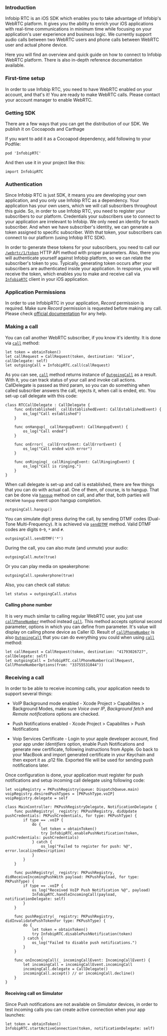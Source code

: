 ### Introduction
Infobip RTC is an iOS SDK which enables you to take advantage of Infobip's WebRTC platform. It gives you the ability to enrich your iOS applications with real-time communications in minimum time while focusing on your application's user experience and business logic. We currently support audio calls between two WebRTC users and phone calls between WebRTC user and actual phone device.

Here you will find an overview and quick guide on how to connect to Infobip WebRTC platform. There is also in-depth reference documentation available.

### First-time setup
In order to use Infobip RTC, you need to have WebRTC enabled on your account, and that's it! You are ready to make WebRTC calls. Please contact your account manager to enable WebRTC.

### Getting SDK
There are a few ways that you can get the distribution of our SDK. We publish it on Cocoapods and Carthage

If you want to add it as a Cocoapod dependency, add following to your Podfile:

```
pod 'InfobipRTC'
```

And then use it in your project like this:

```
import InfobipRTC
```

### Authentication
Since Infobip RTC is just SDK, it means you are developing your own application, and you only use Infobip RTC as a dependency. Your application has your own users, which we will call subscribers throughout this guide. So, in order to use Infobip RTC, you need to register your subscribers to our platform. Credentials your subscribers use to connect to your application are irrelevant to Infobip. We only need an identity for each subscriber. And when we have subscriber's identity, we can generate a token assigned to specific subscriber. With that token, your subscribers can connect to our platform (using Infobip RTC SDK).

In order to generate these tokens for your subscribers, you need to call our [`/webrtc/1/token`](https://dev.infobip.com/webrtc/generate-token) HTTP API method with proper parameters. Also, there you will authenticate yourself against Infobip platform, so we can relate the subscriber's token to you. Typically, generating token occurs after your subscribers are authenticated inside your application.
In response, you will receive the token, which enables you to make and receive call via  [`InfobipRTC`](https://github.com/infobip/infobip-rtc-ios/wiki/InfobipRTC) client in your iOS application.


### Application Permissions
In order to use InfobipRTC in your application, _Record_ permission is required. Make sure _Record_ permission is requested before making any call.
Please check [official documentation](https://developer.apple.com/documentation/avfoundation/avaudiosession/1616601-requestrecordpermission?language=swift) for any help. 


### Making a call
You can call another WebRTC subscriber, if you know it's identity. It is done via [`call`](https://github.com/infobip/infobip-rtc-ios/wiki/InfobipRTC#call) method:

```
let token = obtainToken()
let callRequest = CallRequest(token, destination: "Alice", callDelegate: self)
let outgoingCall = InfobipRTC.call(callRequest)
```

As you can see, [`call`](https://github.com/infobip/infobip-rtc-ios/wiki/InfobipRTC#call) method returns instance of [`OutgoingCall`](https://github.com/infobip/infobip-rtc-ios/wiki/OutgoingCall) as a result. With it, you can track status of your call and invoke call actions. CallDelegate is passed as third param, so you can do something when called subscriber answers the call, rejects it, when call is ended, etc. You set-up call delegate with this code:

```
class RTCCallDelegate : CallDelegate {
    func onEstablished(_ callEstablishedEvent: CallEstablishedEvent) {
        os_log("Call established")
    }

    func onHangup(_ callHangupEvent: CallHangupEvent) {
        os_log("Call ended")
    }

    func onError(_ callErrorEvent: CallErrorEvent) {
        os_log("Call ended with error")
    }
    
    func onRinging(_ callRingingEvent: CallRingingEvent) {
        os_log("Call is ringing.")
    }
}
```

When call delegate is set-up and call is established, there are few things that you can do with actual call. One of them, of course, is to hangup. That can be done via [`hangup`](https://github.com/infobip/infobip-rtc-ios/wiki/Call#hangup) method on call, and after that, both parties will receive `hangup` event upon hangup completion.

```
outgoingCall.hangup()
```

You can simulate digit press during the call, by sending DTMF codes (Dual-Tone Multi-Frequency). It is achieved via [`sendDTMF`](https://github.com/infobip/infobip-rtc-ios/wiki/Call#sendDTMF) method. Valid DTMF codes are digits `0`-`9`, `*` and `#`.

```
outgoingCall.sendDTMF('*')
```

During the call, you can also mute (and unmute) your audio:

```
outgoingCall.mute(true)
```
Or you can play media on speakerphone:
```
outgoingCall.speakerphone(true)
```
Also, you can check call status:
```
let status = outgoingCall.status
```
#### Calling phone number
It is very much similar to calling regular WebRTC user, you just use [`callPhoneNumber`](https://github.com/infobip/infobip-rtc-ios/wiki/InfobipRTC#callPhoneNumber) method instead [`call`](https://github.com/infobip/infobip-rtc-ios/wiki/InfobipRTC#call). This method accepts optional second parameter, options in which you can define from parameter. It's value will display on calling phone device as Caller ID. Result of [`callPhoneNumber`](https://github.com/infobip/infobip-rtc-ios/wiki/InfobipRTC#callPhoneNumber) is also [`OutgoingCall`](https://github.com/infobip/infobip-rtc-ios/wiki/OutgoingCall) that you can do everything you could when using [`call`](https://github.com/infobip/infobip-rtc-ios/wiki/InfobipRTC#call) method:

```
let callRequest = CallRequest(token, destination: "41793026727", callDelegate: self)
let outgoingCall = InfobipRTC.callPhoneNumber(callRequest, CallPhoneNumberOptions(from: "33755531044"))
```


### Receiving a call
In order to be able to receive incoming calls, your application needs to support several things:
* VoIP Background mode enabled - Xcode Project > Capabilites > Background Modes, make sure _Voice over IP_, _Background fetch_ and _Remote notifications_ options are checked.

* Push Notifications enabled - Xcode Project > Capabilites > Push Notifications

* Voip Services Certificate - Login to your apple developer account, find your app under _Identifiers_ option, enable Push Notifications and generate new certificate, following instructions from Apple. Go back to your MacBook and import generated certificate in your Keychain and then export it as .p12 file. Exported file will be used for sending push notifications later.


Once configuration is done, your application must register for push notifications and setup incoming call delegate using following code:
```
let voipRegistry = PKPushRegistry(queue: DispatchQueue.main)
voipRegistry.desiredPushTypes = [PKPushType.voIP]
voipRegistry.delegate = self

class MainController: PKPushRegistryDelegate, NotificationDelegate {
    func pushRegistry(_ registry: PKPushRegistry, didUpdate pushCredentials: PKPushCredentials, for type: PKPushType) {
        if type == .voIP {
            do {
                let token = obtainToken()
                try InfobipRTC.enablePushNotification(token, pushCredentials: pushCredentials)
            } catch {
                os_log("Failed to register for push: %@", error.localizedDescription)
            }
        }
    }
        
    func pushRegistry(_ registry: PKPushRegistry, didReceiveIncomingPushWith payload: PKPushPayload, for type: PKPushType) {
        if type == .voIP {
            os_log("Received VoIP Push Notification %@", payload)
            InfobipRTC.handleIncomingCall(payload, notificationDelegate: self)
        }
    }
    
    func pushRegistry(_ registry: PKPushRegistry, didInvalidatePushTokenFor type: PKPushType) {
        do {
            let token = obtainToken()
            try InfobipRTC.disablePushNotification(token)
        } catch {
            os_log("Failed to disable push notifications.")
        }
    }
    
    func onIncomingCall(_ incomingCallEvent: IncomingCallEvent) {
        let incomingCall = incomingCallEvent.incomingCall
        incomingCall.delegate = CallDelegate()
        incomingCall.accept() // or incomingCall.decline()
    }
}
```


#### Receiving call on Simulator
Since Push notifications are not available on Simulator devices, in order to test incoming calls you can create active connection when your app launches:
```
let token = obtainToken()
InfobipRTC.startActiveConnection(token, notificationDelegate: self)
```
